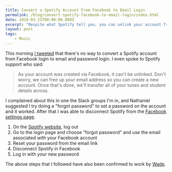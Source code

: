 ```yaml
---
title: Convert a Spotify Account From Facebook to Email Login
permalink: /blog/convert-spotify-facebook-to-email-login/index.html
date: 2018-03-21T00:00:00.000Z
excerpt: "Despite what Spotify tell you, you can unlink your account from Facebook"
layout: post
tags:
    - Music
---
```


This morning [I tweeted](https://hellsite.rknight.me/976392265374535680) that there's no way to convert a Spotify account from Facebook login to email and password login. I even spoke to Spotify support who said:

> As your account was created via Facebook, it can't be unlinked. Don't worry, we can free up your email address so you can create a new account. Once that's done, we'll transfer all of your tunes and student details across.

I complained about this in one the Slack groups I'm in, and Nathaniel suggested I try doing a "forgot password" to set a password on the account and it worked. After that I was able to disconnect Spotify from the [Facebook settings page](https://facebook.com/settings?tab=applications).

1. On the [Spotify website](https://www.spotify.com/), log out
2. Go to the login page and choose "forgot password" and use the email associated with your Facebook account
3. Reset your password from the email link
4. Disconnect Spotify in Facebook
5. Log in with your new password

The above steps that I followed have also been confirmed to work by [Wade](https://iwader.co.uk).
